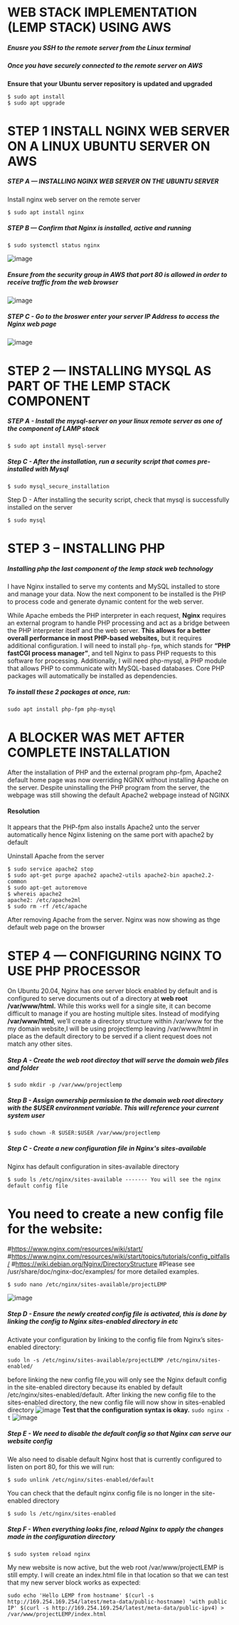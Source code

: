 # WEB STACK IMPLEMENTATION (LEMP STACK) USING AWS

##### Enusre you SSH to the remote server from the Linux terminal

##### Once you have securely connected to the remote server on AWS
**Ensure that your Ubuntu server repository is updated and upgraded**
```
$ sudo apt install
$ sudo apt upgrade
```
# STEP 1 INSTALL NGINX WEB SERVER ON A LINUX UBUNTU SERVER ON AWS

##### STEP A — INSTALLING NGINX WEB SERVER ON THE UBUNTU SERVER
Install nginx web server on the remote server
```
$ sudo apt install nginx
```
##### STEP B — Confirm that Nginx is installed, active and running
```
$ sudo systemctl status nginx
```
![image](https://user-images.githubusercontent.com/56724044/128054587-98100c84-976a-4b7b-906c-d0d3e024bfb9.png)

##### Ensure from the security group in AWS that port 80 is allowed in order to receive traffic from the web browser
![image](https://user-images.githubusercontent.com/56724044/128057324-72ffa1b9-d238-4ce4-a5c8-2036265663dc.png)

##### STEP C - Go to the broswer enter your server IP Address to access the Nginx web page
![image](https://user-images.githubusercontent.com/56724044/128057659-8d001870-3e45-47f4-ab3a-365df8dddeb7.png)

# STEP 2 — INSTALLING MYSQL AS PART OF THE LEMP STACK COMPONENT
##### STEP A - Install the mysql-server on your linux remote server as one of the component of LAMP stack
```
$ sudo apt install mysql-server
```
##### Step C - After the installation, run a security script that comes pre-installed with Mysql

```
$ sudo mysql_secure_installation
```

Step D - After installing the security script, check that mysql is successfully installed on the server
```
$ sudo mysql
```
# STEP 3 – INSTALLING PHP
##### Installing php the last component of the lemp stack web technology
I have Nginx installed to serve my contents and MySQL installed to store and manage your data. Now the next component to be installed is the PHP to process code and generate dynamic content for the web server.

While Apache embeds the PHP interpreter in each request, **Nginx** requires an external program to handle PHP processing and act as a bridge between the PHP interpreter itself and the web server. **This allows for a better overall performance in most PHP-based websites,** but it requires additional configuration. I will need to install `php-fpm`, which stands for **“PHP fastCGI process manager”**, and tell Nginx to pass PHP requests to this software for processing. Additionally, I will need php-mysql, a PHP module that allows PHP to communicate with MySQL-based databases. Core PHP packages will automatically be installed as dependencies.

##### To install these 2 packages at once, run:
```
sudo apt install php-fpm php-mysql
```
# A BLOCKER WAS MET AFTER COMPLETE INSTALLATION
After the installation of PHP and the external program php-fpm, Apache2 default home page was now overriding NGINX without installing Apache on the server.
Despite uninstalling the PHP program from the server, the webpage was still showing the default Apache2 webpage instead of NGINX

#### Resolution
It appears that the PHP-fpm also installs Apache2 unto the server automatically hence Nginx listening on the same port with apache2 by default

Uninstall Apache from the server
```
$ sudo service apache2 stop
$ sudo apt-get purge apache2 apache2-utils apache2-bin apache2.2-common
$ sudo apt-get autoremove
$ whereis apache2
apache2: /etc/apache2ml
$ sudo rm -rf /etc/apache
```
After removing Apache from the server. Nginx was now showing as thge default web page on the browser

# STEP 4 — CONFIGURING NGINX TO USE PHP PROCESSOR
On Ubuntu 20.04, Nginx has one server block enabled by default and is configured to serve documents out of a directory at **web root /var/www/html.** While this works well for a single site, it can become difficult to manage if you are hosting multiple sites. Instead of modifying **/var/www/html**, we’ll create a directory structure within /var/www for the my domain website,I will be using projectlemp leaving /var/www/html in place as the default directory to be served if a client request does not match any other sites.

##### Step A - Create the web root directoy that will serve the domain web files and folder
```
$ sudo mkdir -p /var/www/projectlemp
```
##### Step B - Assign ownership permission to the domain web root directory with the $USER environment variable. This will reference your current system user
```
$ sudo chown -R $USER:$USER /var/www/projectlemp
```
##### Step C - Create a new configuration file in Nginx's sites-available
Nginx has default configuration in sites-available directory
```
$ sudo ls /etc/nginx/sites-available ------- You will see the nginx default config file
```
# You need to create a new config file for the website: 
#https://www.nginx.com/resources/wiki/start/
#https://www.nginx.com/resources/wiki/start/topics/tutorials/config_pitfalls/
#https://wiki.debian.org/Nginx/DirectoryStructure
#Please see /usr/share/doc/nginx-doc/examples/ for more detailed examples.

```
$ sudo nano /etc/nginx/sites-available/projectLEMP
```
![image](https://user-images.githubusercontent.com/56724044/128130796-04179e5a-250f-4568-8030-c8523d451079.png)

##### Step D - Ensure the newly created config file is activated, this is done by linking the config to Nginx sites-enabled directory in etc
Activate your configuration by linking to the config file from Nginx’s sites-enabled directory:
```
sudo ln -s /etc/nginx/sites-available/projectLEMP /etc/nginx/sites-enabled/
```
before linking the new config file,you will only see the Nginx default config in the site-enabled directory because its enabled by default /etc/nginx/sites-enabled/default.
After linking the new config file to the sites-enabled directory, the new config file will now show in sites-enabled directory
![image](https://user-images.githubusercontent.com/56724044/128132125-bf7a0c65-fe9d-4dbc-a511-fb1ea9fc462a.png)
**Test that the configuration syntax is okay.** ``` sudo nginx -t ```
![image](https://user-images.githubusercontent.com/56724044/128132452-424ac09e-43d8-4e72-b350-8865ff12116a.png)

##### Step E - We need to disable the default config so that Nginx can serve our website config
We also need to disable default Nginx host that is currently configured to listen on port 80, for this we will run:
```
$ sudo unlink /etc/nginx/sites-enabled/default
```
You can check that the default nginx config file is no longer in the site-enabled directory
```
$ sudo ls /etc/nginx/sites-enabled
```
##### Step F - When everything looks fine, reload Nginx to apply the changes made in the configuration directory
```
$ sudo system reload nginx
```
My new website is now active, but the web root /var/www/projectLEMP is still empty. I will create an index.html file in that location so that we can test that my new server block works as expected:
```
sudo echo 'Hello LEMP from hostname' $(curl -s http://169.254.169.254/latest/meta-data/public-hostname) 'with public IP' $(curl -s http://169.254.169.254/latest/meta-data/public-ipv4) > /var/www/projectLEMP/index.html
```
